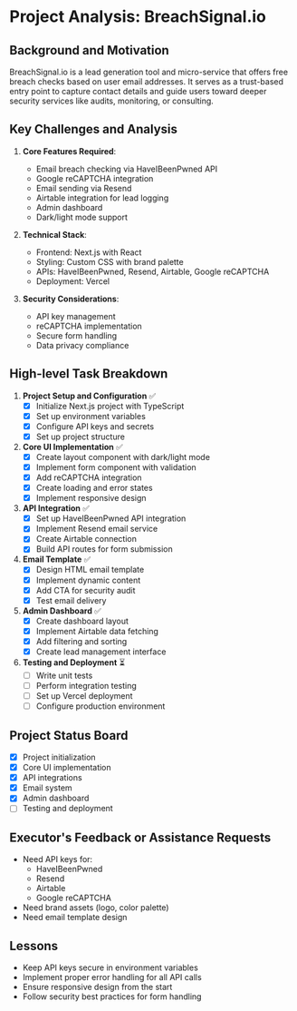 # Project Analysis: BreachSignal.io

## Background and Motivation
BreachSignal.io is a lead generation tool and micro-service that offers free breach checks based on user email addresses. It serves as a trust-based entry point to capture contact details and guide users toward deeper security services like audits, monitoring, or consulting.

## Key Challenges and Analysis
1. **Core Features Required**:
   - Email breach checking via HaveIBeenPwned API
   - Google reCAPTCHA integration
   - Email sending via Resend
   - Airtable integration for lead logging
   - Admin dashboard
   - Dark/light mode support

2. **Technical Stack**:
   - Frontend: Next.js with React
   - Styling: Custom CSS with brand palette
   - APIs: HaveIBeenPwned, Resend, Airtable, Google reCAPTCHA
   - Deployment: Vercel

3. **Security Considerations**:
   - API key management
   - reCAPTCHA implementation
   - Secure form handling
   - Data privacy compliance

## High-level Task Breakdown
1. **Project Setup and Configuration** ✅
   - [x] Initialize Next.js project with TypeScript
   - [x] Set up environment variables
   - [x] Configure API keys and secrets
   - [x] Set up project structure

2. **Core UI Implementation** ✅
   - [x] Create layout component with dark/light mode
   - [x] Implement form component with validation
   - [x] Add reCAPTCHA integration
   - [x] Create loading and error states
   - [x] Implement responsive design

3. **API Integration** ✅
   - [x] Set up HaveIBeenPwned API integration
   - [x] Implement Resend email service
   - [x] Create Airtable connection
   - [x] Build API routes for form submission

4. **Email Template** ✅
   - [x] Design HTML email template
   - [x] Implement dynamic content
   - [x] Add CTA for security audit
   - [x] Test email delivery

5. **Admin Dashboard** ✅
   - [x] Create dashboard layout
   - [x] Implement Airtable data fetching
   - [x] Add filtering and sorting
   - [x] Create lead management interface

6. **Testing and Deployment** ⏳
   - [ ] Write unit tests
   - [ ] Perform integration testing
   - [ ] Set up Vercel deployment
   - [ ] Configure production environment

## Project Status Board
- [x] Project initialization
- [x] Core UI implementation
- [x] API integrations
- [x] Email system
- [x] Admin dashboard
- [ ] Testing and deployment

## Executor's Feedback or Assistance Requests
- Need API keys for:
  - HaveIBeenPwned
  - Resend
  - Airtable
  - Google reCAPTCHA
- Need brand assets (logo, color palette)
- Need email template design

## Lessons
- Keep API keys secure in environment variables
- Implement proper error handling for all API calls
- Ensure responsive design from the start
- Follow security best practices for form handling 